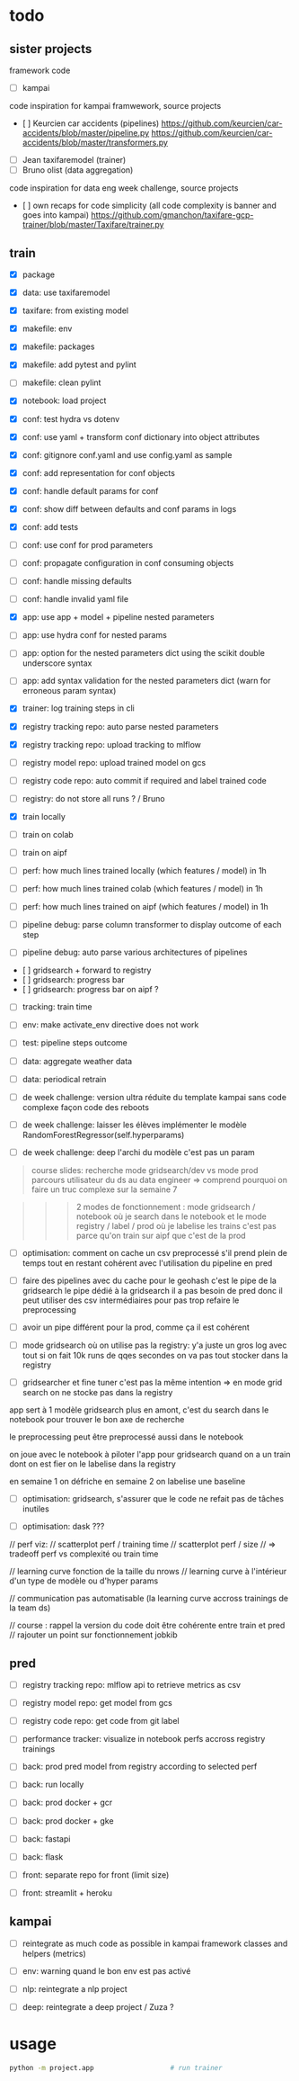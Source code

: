 
# todo

## sister projects

framework code

- [ ] kampai

code inspiration for kampai framwework, source projects

- [ ] Keurcien car accidents (pipelines)
      https://github.com/keurcien/car-accidents/blob/master/pipeline.py
      https://github.com/keurcien/car-accidents/blob/master/transformers.py
- [ ] Jean taxifaremodel (trainer)
- [ ] Bruno olist (data aggregation)

code inspiration for data eng week challenge, source projects

- [ ] own recaps for code simplicity (all code complexity is banner and goes into kampai)
      https://github.com/gmanchon/taxifare-gcp-trainer/blob/master/Taxifare/trainer.py

## train

- [x] package

- [x] data: use taxifaremodel

- [x] taxifare: from existing model

- [x] makefile: env
- [x] makefile: packages
- [x] makefile: add pytest and pylint
- [ ] makefile: clean pylint

- [x] notebook: load project

- [x] conf: test hydra vs dotenv
- [x] conf: use yaml + transform conf dictionary into object attributes

- [x] conf: gitignore conf.yaml and use config.yaml as sample
- [x] conf: add representation for conf objects
- [x] conf: handle default params for conf
- [x] conf: show diff between defaults and conf params in logs
- [x] conf: add tests
- [ ] conf: use conf for prod parameters
- [ ] conf: propagate configuration in conf consuming objects
- [ ] conf: handle missing defaults
- [ ] conf: handle invalid yaml file

- [x] app: use app + model + pipeline nested parameters

- [ ] app: use hydra conf for nested params
- [ ] app: option for the nested parameters dict using the scikit double underscore syntax
- [ ] app: add syntax validation for the nested parameters dict (warn for erroneous param syntax)

- [x] trainer: log training steps in cli

- [x] registry tracking repo: auto parse nested parameters
- [x] registry tracking repo: upload tracking to mlflow
- [ ] registry model repo: upload trained model on gcs
- [ ] registry code repo: auto commit if required and label trained code

- [ ] registry: do not store all runs ? / Bruno

- [x] train locally
- [ ] train on colab
- [ ] train on aipf

- [ ] perf: how much lines trained locally (which features / model) in 1h
- [ ] perf: how much lines trained colab (which features / model) in 1h
- [ ] perf: how much lines trained on aipf (which features / model) in 1h

- [ ] pipeline debug: parse column transformer to display outcome of each step
- [ ] pipeline debug: auto parse various architectures of pipelines

- [ ] gridsearch + forward to registry
- [ ] gridsearch: progress bar
- [ ] gridsearch: progress bar on aipf ?

- [ ] tracking: train time

- [ ] env: make activate_env directive does not work

- [ ] test: pipeline steps outcome

- [ ] data: aggregate weather data
- [ ] data: periodical retrain

- [ ] de week challenge: version ultra réduite du template kampai sans code complexe façon code des reboots
- [ ] de week challenge: laisser les élèves implémenter le modèle RandomForestRegressor(self.hyperparams)
- [ ] de week challenge: deep l'archi du modèle c'est pas un param



> course slides: recherche mode gridsearch/dev vs mode prod
> parcours utilisateur du ds au data engineer
> => comprend pourquoi on faire un truc complexe sur la semaine 7



>>> 2 modes de fonctionnement : mode gridsearch / notebook où je search dans le notebook
>>> et le mode registry / label / prod où je labelise les trains
>>> c'est pas parce qu'on train sur aipf que c'est de la prod
- [ ] optimisation: comment on cache un csv preprocessé s'il prend plein de temps
tout en restant cohérent avec l'utilisation du pipeline en pred
- [ ] faire des pipelines avec du cache pour le geohash
c'est le pipe de la gridsearch
le pipe dédié à la gridsearch il a pas besoin de pred donc il peut utiliser
des csv intermédiaires pour pas trop refaire le preprocessing
- [ ] avoir un pipe différent pour la prod, comme ça il est cohérent



- [ ] mode gridsearch où on utilise pas la registry:
y'a juste un gros log avec tout si on fait 10k runs de qqes secondes
on va pas tout stocker dans la registry
- [ ] gridsearcher et fine tuner c'est pas la même intention
=> en mode grid search on ne stocke pas dans la registry

app sert à 1 modèle
gridsearch plus en amont, c'est du search dans le notebook pour trouver le bon axe de recherche

le preprocessing peut être preprocessé aussi dans le notebook

on joue avec le notebook à piloter l'app pour gridsearch
quand on a un train dont on est fier on le labelise dans la registry

en semaine 1 on défriche
en semaine 2 on labelise une baseline



- [ ] optimisation: gridsearch, s'assurer que le code ne refait pas de tâches inutiles
- [ ] optimisation: dask ???



// perf viz:
// scatterplot perf / training time
// scatterplot perf / size
// => tradeoff perf vs complexité ou train time

// learning curve fonction de la taille du nrows
// learning curve à l'intérieur d'un type de modèle ou d'hyper params

// communication pas automatisable (la learning curve accross trainings de la team ds)

// course : rappel la version du code doit être cohérente entre train et pred
// rajouter un point sur fonctionnement jobkib



## pred

- [ ] registry tracking repo: mlflow api to retrieve metrics as csv
- [ ] registry model repo: get model from gcs
- [ ] registry code repo: get code from git label

- [ ] performance tracker: visualize in notebook perfs accross registry trainings

- [ ] back: prod pred model from registry according to selected perf

- [ ] back: run locally
- [ ] back: prod docker + gcr
- [ ] back: prod docker + gke

- [ ] back: fastapi
- [ ] back: flask

- [ ] front: separate repo for front (limit size)
- [ ] front: streamlit + heroku

## kampai

- [ ] reintegrate as much code as possible in kampai framework classes and helpers (metrics)

- [ ] env: warning quand le bon env est pas activé

- [ ] nlp: reintegrate a nlp project

- [ ] deep: reintegrate a deep project / Zuza ?

# usage

``` bash
python -m project.app                   # run trainer
```
